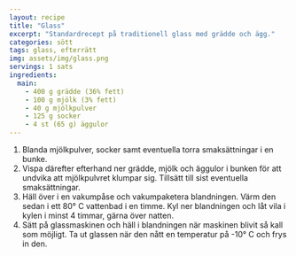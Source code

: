 ```yaml
---
layout: recipe
title: "Glass"
excerpt: "Standardrecept på traditionell glass med grädde och ägg."
categories: sött
tags: glass, efterrätt
img: assets/img/glass.png
servings: 1 sats
ingredients:
  main:
    - 400 g grädde (36% fett)
    - 100 g mjölk (3% fett)
    - 40 g mjölkpulver
    - 125 g socker
    - 4 st (65 g) äggulor
---
```


1. Blanda mjölkpulver, socker samt eventuella torra smaksättningar i en bunke.
2. Vispa därefter efterhand ner grädde, mjölk och äggulor i bunken för att
   undvika att mjölkpulvret klumpar sig. Tillsätt till sist eventuella
   smaksättningar.
3. Häll över i en vakumpåse och vakumpaketera blandningen. Värm den sedan i ett
   80° C vattenbad i en timme. Kyl ner blandningen och låt vila i kylen i minst
   4 timmar, gärna över natten.
4. Sätt på glassmaskinen och häll i blandningen när maskinen blivit så kall som
   möjligt. Ta ut glassen när den nått en temperatur på -10° C och frys in den.
